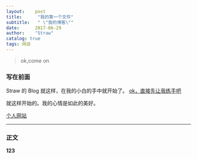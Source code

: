 ```yaml
---
layout:    post
title:      "我的第一个文件"
subtitle:   " \"我的博客\""
date:      2017-06-29
author:    "Straw"
catalog: true
tags: 闲谈
---
```

>ok,come on  
### 写在前面
Straw 的 Blog 就这样，在我的小白的手中就开始了。
[ ok，直接先让我练手吧 ](#build)

就这样开始的。我的心情是如此的美好。

[个人网站](http://www.baidu.com)

<p id = "build"></p>

---

###  正文
 **123**


 